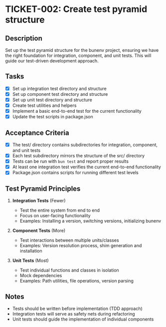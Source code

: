 # TICKET-002: Create test pyramid structure

## Description

Set up the test pyramid structure for the bunenv project, ensuring we have the right foundation for integration, component, and unit tests. This will guide our test-driven development approach.

## Tasks

- [x] Set up integration test directory and structure
- [x] Set up component test directory and structure
- [x] Set up unit test directory and structure
- [x] Create test utilities and helpers
- [x] Implement a basic end-to-end test for the current functionality
- [x] Update the test scripts in package.json

## Acceptance Criteria

- [x] The test/ directory contains subdirectories for integration, component, and unit tests
- [x] Each test subdirectory mirrors the structure of the src/ directory
- [x] Tests can be run with `bun test` and report proper results
- [x] At least one integration test verifies the current end-to-end functionality
- [x] Package.json contains scripts for running different test levels

## Test Pyramid Principles

1. **Integration Tests** (Fewer)

   - Test the entire system from end to end
   - Focus on user-facing functionality
   - Examples: Installing a version, switching versions, initializing bunenv

2. **Component Tests** (More)

   - Test interactions between multiple units/classes
   - Examples: Version resolution process, shim generation and installation

3. **Unit Tests** (Most)
   - Test individual functions and classes in isolation
   - Mock dependencies
   - Examples: Path utilities, file operations, version parsing

## Notes

- Tests should be written before implementation (TDD approach)
- Integration tests will serve as safety nets during refactoring
- Unit tests should guide the implementation of individual components
